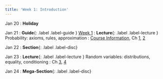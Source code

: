 ```yaml
---
title: 'Week 1: Introduction'
---
```


Jan 20
: **Holiday**

Jan 21
: **Guide**{: .label .label-guide } [Week 1](/assets/guides/spring25/week01.pdf)
: **Lecture**{: .label .label-lecture } Probability: axioms, rules, approximation
    : [Course Information](course-info), Ch [1](http://prob140.org/textbook/content/Chapter_01/00_Fundamentals.html), [2](http://prob140.org/textbook/content/Chapter_02/00_Calculating_Chances.html)
    
Jan 22
: **Section**{: .label .label-disc}

Jan 23
: **Lecture**{: .label .label-lecture } Random variables: distributions, equality, conditioning
    : Ch [3](http://prob140.org/textbook/content/Chapter_03/00_Random_Variables.html), [4](http://prob140.org/textbook/content/Chapter_04/00_Relations_Between_Variables.html)

Jan 24
: **Mega-Section**{: .label .label-disc}


